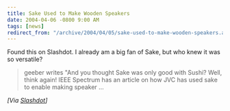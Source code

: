 ```yaml
---
title: Sake Used to Make Wooden Speakers
date: 2004-04-06 -0800 9:00 AM
tags: [news]
redirect_from: "/archive/2004/04/05/sake-used-to-make-wooden-speakers.aspx/"
---
```


Found this on Slashdot. I already am a big fan of Sake, but who knew it
was so versatile?

> geeber writes "And you thought Sake was only good with Sushi? Well,
> think again! IEEE Spectrum has an article on how JVC has used sake to
> enable making speaker ...

*[Via [Slashdot](http://slashdot.org/article.pl?sid=04/04/06/0020218)]*

